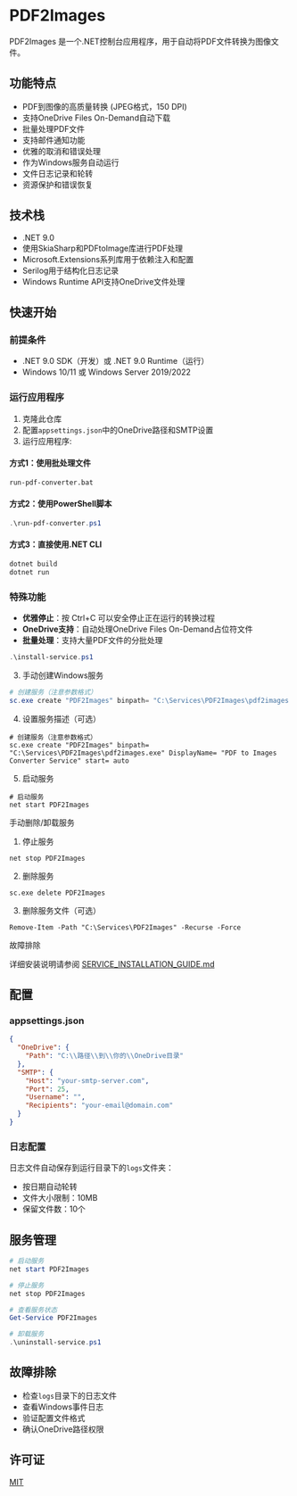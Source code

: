 # PDF2Images

PDF2Images 是一个.NET控制台应用程序，用于自动将PDF文件转换为图像文件。

## 功能特点

- PDF到图像的高质量转换 (JPEG格式，150 DPI)
- 支持OneDrive Files On-Demand自动下载
- 批量处理PDF文件
- 支持邮件通知功能
- 优雅的取消和错误处理
- 作为Windows服务自动运行
- 文件日志记录和轮转
- 资源保护和错误恢复

## 技术栈

- .NET 9.0
- 使用SkiaSharp和PDFtoImage库进行PDF处理
- Microsoft.Extensions系列库用于依赖注入和配置
- Serilog用于结构化日志记录
- Windows Runtime API支持OneDrive文件处理

## 快速开始

### 前提条件

- .NET 9.0 SDK（开发）或 .NET 9.0 Runtime（运行）
- Windows 10/11 或 Windows Server 2019/2022

### 运行应用程序

1. 克隆此仓库
2. 配置`appsettings.json`中的OneDrive路径和SMTP设置
3. 运行应用程序:

#### 方式1：使用批处理文件
```cmd
run-pdf-converter.bat
```

#### 方式2：使用PowerShell脚本
```powershell
.\run-pdf-converter.ps1
```

#### 方式3：直接使用.NET CLI
```bash
dotnet build
dotnet run
```

### 特殊功能

- **优雅停止**：按 Ctrl+C 可以安全停止正在运行的转换过程
- **OneDrive支持**：自动处理OneDrive Files On-Demand占位符文件
- **批量处理**：支持大量PDF文件的分批处理
```powershell
.\install-service.ps1
```
3. 手动创建Windows服务
```powershell
# 创建服务（注意参数格式）
sc.exe create "PDF2Images" binpath= "C:\Services\PDF2Images\pdf2images.exe" DisplayName= "PDF to Images Converter Service" start= auto
```
4. 设置服务描述（可选）
```
# 创建服务（注意参数格式）
sc.exe create "PDF2Images" binpath= "C:\Services\PDF2Images\pdf2images.exe" DisplayName= "PDF to Images Converter Service" start= auto
```
5. 启动服务
```
# 启动服务
net start PDF2Images
```
手动删除/卸载服务

1. 停止服务
```
net stop PDF2Images
```
2. 删除服务
```
sc.exe delete PDF2Images
```
3. 删除服务文件（可选）
```
Remove-Item -Path "C:\Services\PDF2Images" -Recurse -Force
```
故障排除

详细安装说明请参阅 [SERVICE_INSTALLATION_GUIDE.md](SERVICE_INSTALLATION_GUIDE.md)

## 配置

### appsettings.json

```json
{
  "OneDrive": {
    "Path": "C:\\路径\\到\\你的\\OneDrive目录"
  },
  "SMTP": {
    "Host": "your-smtp-server.com",
    "Port": 25,
    "Username": "",
    "Recipients": "your-email@domain.com"
  }
}
```

### 日志配置

日志文件自动保存到运行目录下的`logs`文件夹：
- 按日期自动轮转
- 文件大小限制：10MB
- 保留文件数：10个

## 服务管理

```powershell
# 启动服务
net start PDF2Images

# 停止服务
net stop PDF2Images

# 查看服务状态
Get-Service PDF2Images

# 卸载服务
.\uninstall-service.ps1
```

## 故障排除

- 检查`logs`目录下的日志文件
- 查看Windows事件日志
- 验证配置文件格式
- 确认OneDrive路径权限

## 许可证

[MIT](LICENSE)
